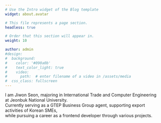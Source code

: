 ```yaml
---
# Use the Intro widget of the Blog template
widget: about.avatar

# This file represents a page section.
headless: true

# Order that this section will appear in.
weight: 10

author: admin
#design:
#  background:
#    color: '#090a0b'
#    text_color_light: true
#    video:
#      path:  # enter filename of a video in /assets/media
#  css_class: fullscreen
---
```


I am Jiwon Seon, majoring in International Trade and Computer Engineering at Jeonbuk National University. <br>
Currently serving as a GTEP Business Group agent, supporting export activities of Korean SMEs, <br>
while pursuing a career as a frontend developer through various projects.
